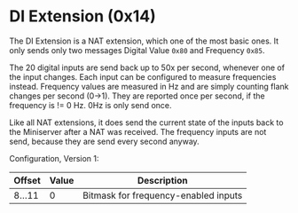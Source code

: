 # DI Extension (0x14)

The DI Extension is a NAT extension, which one of the most basic ones. It only sends only two messages Digital Value `0x80` and Frequency `0x85`.

The 20 digital inputs are send back up to 50x per second, whenever one of the input changes. Each input can be configured to measure frequencies instead. Frequency values are measured in Hz and are simply counting flank changes per second (0→1). They are reported once per second, if the frequency is != 0 Hz. 0Hz is only send once.

Like all NAT extensions, it does send the current state of the inputs back to the Miniserver after a NAT was received. The frequency inputs are not send, because they are send every second anyway.

Configuration, Version 1:

| Offset   | Value | Description |
| -------- | ----- | ----------- |
|   8…11   |     0 | Bitmask for frequency-enabled inputs |
